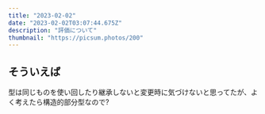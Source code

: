 ```yaml
---
title: "2023-02-02"
date: "2023-02-02T03:07:44.675Z"
description: "評価について"
thumbnail: "https://picsum.photos/200"
---
```


## そういえば
型は同じものを使い回したり継承しないと変更時に気づけないと思ってたが、よく考えたら構造的部分型なので?